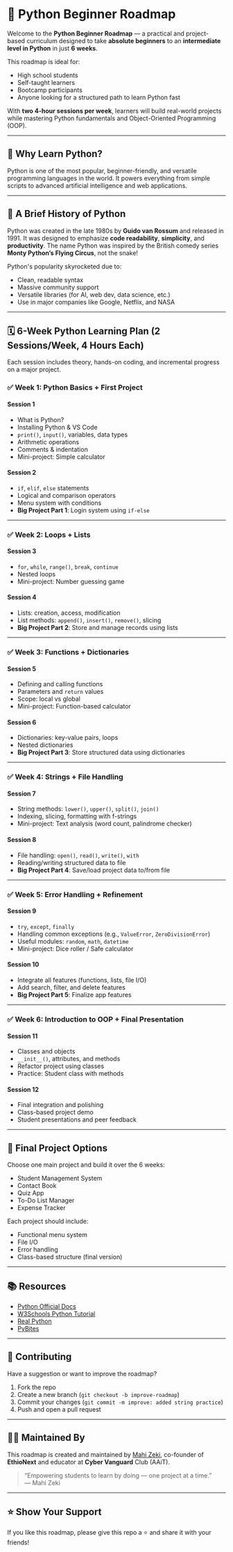 # 🐍 Python Beginner Roadmap

Welcome to the **Python Beginner Roadmap** — a practical and project-based curriculum designed to take **absolute beginners** to an **intermediate level in Python** in just **6 weeks**.

This roadmap is ideal for:
- High school students
- Self-taught learners
- Bootcamp participants
- Anyone looking for a structured path to learn Python fast

With **two 4-hour sessions per week**, learners will build real-world projects while mastering Python fundamentals and Object-Oriented Programming (OOP).

---

## 🧠 Why Learn Python?

Python is one of the most popular, beginner-friendly, and versatile programming languages in the world. It powers everything from simple scripts to advanced artificial intelligence and web applications.

---

## 📜 A Brief History of Python

Python was created in the late 1980s by **Guido van Rossum** and released in 1991. It was designed to emphasize **code readability**, **simplicity**, and **productivity**. The name Python was inspired by the British comedy series **Monty Python’s Flying Circus**, not the snake!

Python's popularity skyrocketed due to:
- Clean, readable syntax
- Massive community support
- Versatile libraries (for AI, web dev, data science, etc.)
- Use in major companies like Google, Netflix, and NASA

---

## 🗓️ 6-Week Python Learning Plan (2 Sessions/Week, 4 Hours Each)

Each session includes theory, hands-on coding, and incremental progress on a major project.

### ✅ Week 1: Python Basics + First Project

#### Session 1
- What is Python?
- Installing Python & VS Code
- `print()`, `input()`, variables, data types
- Arithmetic operations
- Comments & indentation
- Mini-project: Simple calculator

#### Session 2
- `if`, `elif`, `else` statements
- Logical and comparison operators
- Menu system with conditions
- **Big Project Part 1**: Login system using `if-else`

---

### ✅ Week 2: Loops + Lists

#### Session 3
- `for`, `while`, `range()`, `break`, `continue`
- Nested loops
- Mini-project: Number guessing game

#### Session 4
- Lists: creation, access, modification
- List methods: `append()`, `insert()`, `remove()`, slicing
- **Big Project Part 2**: Store and manage records using lists

---

### ✅ Week 3: Functions + Dictionaries

#### Session 5
- Defining and calling functions
- Parameters and `return` values
- Scope: local vs global
- Mini-project: Function-based calculator

#### Session 6
- Dictionaries: key-value pairs, loops
- Nested dictionaries
- **Big Project Part 3**: Store structured data using dictionaries

---

### ✅ Week 4: Strings + File Handling

#### Session 7
- String methods: `lower()`, `upper()`, `split()`, `join()`
- Indexing, slicing, formatting with f-strings
- Mini-project: Text analysis (word count, palindrome checker)

#### Session 8
- File handling: `open()`, `read()`, `write()`, `with`
- Reading/writing structured data to file
- **Big Project Part 4**: Save/load project data to/from file

---

### ✅ Week 5: Error Handling + Refinement

#### Session 9
- `try`, `except`, `finally`
- Handling common exceptions (e.g., `ValueError`, `ZeroDivisionError`)
- Useful modules: `random`, `math`, `datetime`
- Mini-project: Dice roller / Safe calculator

#### Session 10
- Integrate all features (functions, lists, file I/O)
- Add search, filter, and delete features
- **Big Project Part 5**: Finalize app features

---

### ✅ Week 6: Introduction to OOP + Final Presentation

#### Session 11
- Classes and objects
- `__init__()`, attributes, and methods
- Refactor project using classes
- Practice: Student class with methods

#### Session 12
- Final integration and polishing
- Class-based project demo
- Student presentations and peer feedback

---

## 🚀 Final Project Options

Choose one main project and build it over the 6 weeks:
- Student Management System
- Contact Book
- Quiz App
- To-Do List Manager
- Expense Tracker

Each project should include:
- Functional menu system
- File I/O
- Error handling
- Class-based structure (final version)

---

## 📚 Resources

- [Python Official Docs](https://docs.python.org/3/)
- [W3Schools Python Tutorial](https://www.w3schools.com/python/)
- [Real Python](https://realpython.com/)
- [PyBites](https://codechalleng.es/bites/)

---

## 🤝 Contributing

Have a suggestion or want to improve the roadmap?

1. Fork the repo  
2. Create a new branch (`git checkout -b improve-roadmap`)  
3. Commit your changes (`git commit -m improve: added string practice`)  
4. Push and open a pull request

---

## 🧑‍🏫 Maintained By

This roadmap is created and maintained by [Mahi Zeki](mailto:mahizeki037@gmail.com), co-founder of **EthioNext** and educator at **Cyber Vanguard** Club (AAiT).

> “Empowering students to learn by doing — one project at a time.”  
— Mahi Zeki

---

## ⭐ Show Your Support

If you like this roadmap, please give this repo a ⭐ and share it with your friends!


